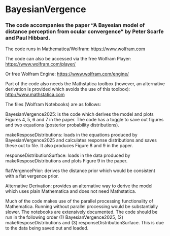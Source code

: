 # BayesianVergence
### The code accompanies the paper “A Bayesian model of distance perception from ocular convergence” by Peter Scarfe and Paul Hibbard.

The code runs in Mathematica/Wolfram:
https://www.wolfram.com

The code can also be accessed via the free Wolfram Player:
https://www.wolfram.com/player/

Or free Wolfram Engine:
https://www.wolfram.com/engine/

Part of the code also needs the Mathstatica toolbox (however, an alternative derivation is provided which avoids the use of this toolbox):
http://www.mathstatica.com

The files (Wolfram Notebooks) are as follows:

BayesianVergence2025: is the code which derives the model and plots Figures 4, 5, 6 and 7 in the paper. The code has a toggle to save out figures and two equations (posterior probability distributions).

makeResposeDistributions: loads in the equations produced by BayesianVergence2025 and calculates response distributions and saves these out to file. It also produces Figure 8 and 9 in the paper. 

responseDistributionSurface: loads in the data produced by makeResposeDistributions and plots Figure 9 in the paper. 

flatVergencePrior: derives the distance prior which would be consistent with a flat vergence prior. 

Alternative Derivation: provides an alternative way to derive the model which uses plain Mathematica and does not need Mathstatica.

Much of the code makes use of the parallel processing functionality of Mathematica. Running without parallel processing would be substantially slower. 
The notebooks are extensively documented. The code should be run in the following order (1) BayesianVergence2025, (2) makeResposeDistributions and (3) responseDistributionSurface. This is due to the data being saved out and loaded. 

